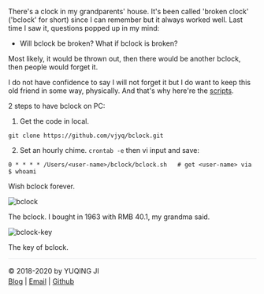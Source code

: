There's a clock in my grandparents' house. It's been called 'broken clock' ('bclock' for short) since I can remember but it always worked well. Last time I saw it, questions popped up in my mind:

- Will bclock be broken? What if bclock is broken?

Most likely, it would be thrown out, then there would be another bclock, then people would forget it.

I do not have confidence to say I will not forget it but I do want to keep this old friend in some way, physically. And that's why here're the [scripts](https://github.com/vjyq/bclock).

2 steps to have bclock on PC:

1. Get the code in local.
```
git clone https://github.com/vjyq/bclock.git
```

2. Set an hourly chime. `crontab -e` then vi input and save:
```
0 * * * * /Users/<user-name>/bclock/bclock.sh   # get <user-name> via $ whoami
```

Wish bclock forever.

![bclock]('./bclock.jpeg')

The bclock. I bought in 1963 with RMB 40.1, my grandma said. 

![bclock-key]('./bclock-key.jpeg')

The key of bclock.

<div style="border-top:1px solid #e1e4e8;padding-top:16px"></div>
<div>© 2018-2020 by YUQING JI</div>
<div style="padding-top:0.3em"><a href="https://vjyq.github.io/vjyq.github.io/en/">Blog</a> | <a href="mailto:yuqing.ji@outlook.com">Email</a> | <a href="https://github.com/vjyq">Github</a></div>